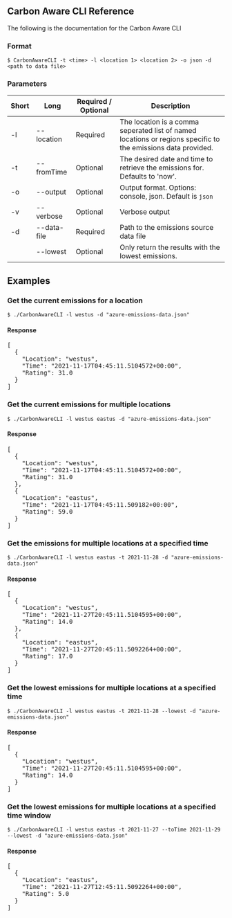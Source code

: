 ## Carbon Aware CLI Reference

The following is the documentation for the Carbon Aware CLI

### Format

`$ CarbonAwareCLI -t <time> -l <location 1> <location 2> -o json -d <path to data file>`


### Parameters

| Short  | Long         | Required / Optional | Description | 
|--------|--------------|---------------------|-------------|
| -l     | --location   | Required            |  The location is a comma seperated list of named locations or regions specific to the emissions data provided.           |
| -t     | --fromTime   | Optional            |  The desired date and time to retrieve the emissions for.  Defaults to 'now'. |
| -o      | --output    | Optional            | Output format.  Options: console, json.  Default is `json` | 
| -v      | --verbose   | Optional            | Verbose output | 
| -d      | --data-file   | Required            | Path to the emissions source data file | 
|         | --lowest | Optional | Only return the results with the lowest emissions.  |

## Examples

### Get the current emissions for a location
`$ ./CarbonAwareCLI -l westus -d "azure-emissions-data.json"`
#### Response
<pre>
[
  {
    "Location": "westus",
    "Time": "2021-11-17T04:45:11.5104572+00:00",
    "Rating": 31.0
  }
]
</pre>

### Get the current emissions for multiple locations
 `$ ./CarbonAwareCLI -l westus eastus -d "azure-emissions-data.json"`
#### Response
<pre>
[
  {
    "Location": "westus",
    "Time": "2021-11-17T04:45:11.5104572+00:00",
    "Rating": 31.0
  },
  {
    "Location": "eastus",
    "Time": "2021-11-17T04:45:11.509182+00:00",
    "Rating": 59.0
  }
]
</pre>


### Get the emissions for multiple locations at a specified time
`$ ./CarbonAwareCLI -l westus eastus -t 2021-11-28 -d "azure-emissions-data.json"`
#### Response
<pre>
[
  {
    "Location": "westus",
    "Time": "2021-11-27T20:45:11.5104595+00:00",
    "Rating": 14.0
  },
  {
    "Location": "eastus",
    "Time": "2021-11-27T20:45:11.5092264+00:00",
    "Rating": 17.0
  }
]
</pre>

### Get the lowest emissions for multiple locations at a specified time 
`$ ./CarbonAwareCLI -l westus eastus -t 2021-11-28 --lowest -d "azure-emissions-data.json"`
#### Response
<pre>
[
  {
    "Location": "westus",
    "Time": "2021-11-27T20:45:11.5104595+00:00",
    "Rating": 14.0
  }
]
</pre>

### Get the lowest emissions for multiple locations at a specified time window
`$ ./CarbonAwareCLI -l westus eastus -t 2021-11-27 --toTime 2021-11-29 --lowest -d "azure-emissions-data.json"`
#### Response
<pre>
[
  {
    "Location": "eastus",
    "Time": "2021-11-27T12:45:11.5092264+00:00",
    "Rating": 5.0
  }
]
</pre>

